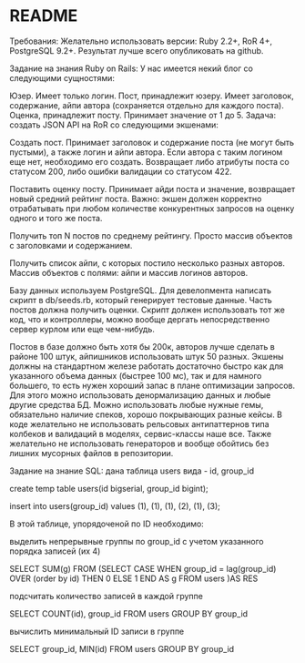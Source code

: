 # README

Требования: Желательно использовать версии: Ruby 2.2+, RoR 4+, PostgreSQL 9.2+. Результат лучше всего опубликовать на github.

Задание на знания Ruby on Rails: У нас имеется некий блог со следующими сущностями:

Юзер. Имеет только логин.
Пост, принадлежит юзеру. Имеет заголовок, содержание, айпи автора (сохраняется отдельно для каждого поста).
Оценка, принадлежит посту. Принимает значение от 1 до 5.
Задача: создать JSON API на RoR со следующими экшенами:

Создать пост. Принимает заголовок и содержание поста (не могут быть пустыми), а также логин и айпи автора. Если автора с таким логином еще нет, необходимо его создать. Возвращает либо атрибуты поста со статусом 200, либо ошибки валидации со статусом 422.

Поставить оценку посту. Принимает айди поста и значение, возвращает новый средний рейтинг поста. Важно: экшен должен корректно отрабатывать при любом количестве конкурентных запросов на оценку одного и того же поста.

Получить топ N постов по среднему рейтингу. Просто массив объектов с заголовками и содержанием.

Получить список айпи, с которых постило несколько разных авторов. Массив объектов с полями: айпи и массив логинов авторов.

Базу данных используем PostgreSQL. Для девелопмента написать скрипт в db/seeds.rb, который генерирует тестовые данные. Часть постов должна получить оценки. Скрипт должен использовать тот же код, что и контроллеры, можно вообще дергать непосредственно сервер курлом или еще чем-нибудь.

Постов в базе должно быть хотя бы 200к, авторов лучше сделать в районе 100 штук, айпишников использовать штук 50 разных. Экшены должны на стандартном железе работать достаточно быстро как для указанного объема данных (быстрее 100 мс), так и для намного большего, то есть нужен хороший запас в плане оптимизации запросов. Для этого можно использовать денормализацию данных и любые другие средства БД. Можно использовать любые нужные гемы, обязательно наличие спеков, хорошо покрывающих разные кейсы. В коде желательно не использовать рельсовых антипаттернов типа колбеков и валидаций в моделях, сервис-классы наше все. Также желательно не использовать генераторов и вообще обойтись без лишних мусорных файлов в репозитории.

Задание на знание SQL: дана таблица users вида - id, group_id

create temp table users(id bigserial, group_id bigint);

insert into users(group_id) values (1), (1), (1), (2), (1), (3);

В этой таблице, упорядоченой по ID необходимо:

выделить непрерывные группы по group_id с учетом указанного порядка записей (их 4)

SELECT SUM(g) FROM (SELECT CASE WHEN group_id = lag(group_id) OVER (order by id) THEN 0 ELSE 1 END AS g FROM users )AS RES

подсчитать количество записей в каждой группе

SELECT COUNT(id), group_id FROM users GROUP BY group_id

вычислить минимальный ID записи в группе

SELECT group_id, MIN(id) FROM users GROUP BY group_id
